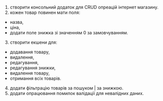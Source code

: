 1. створити консольний додаток для CRUD опреацій інтернет магазину.
2. кожен товар повинен мати поля:

- назва,
- ціна,
- додати поле знижка зі значенням 0 за замовчуванням.

3. створити екшени для:

- додавання товару,
- видалення,
- редагування,
- редагування знижки,
- видалення товару,
- отримання всіх товарів.

4. додати фільтрацію товарів за пошуком | за знижкою.
5. додати опрацювання помилок валідації для невалідних даних.
